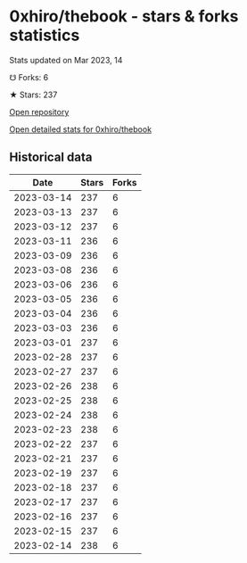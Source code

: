 # 0xhiro/thebook - stars & forks statistics

Stats updated on Mar 2023, 14

☋ Forks: 6

★ Stars: 237

[Open repository](https://github.com/0xhiro/thebook)

[Open detailed stats for 0xhiro/thebook](https://reviewgithub.com/rep/0xhiro/thebook)

## Historical data
| Date | Stars | Forks |
|------|-------|-------|
| 2023-03-14 | 237 | 6 | 
| 2023-03-13 | 237 | 6 | 
| 2023-03-12 | 237 | 6 | 
| 2023-03-11 | 236 | 6 | 
| 2023-03-09 | 236 | 6 | 
| 2023-03-08 | 236 | 6 | 
| 2023-03-06 | 236 | 6 | 
| 2023-03-05 | 236 | 6 | 
| 2023-03-04 | 236 | 6 | 
| 2023-03-03 | 236 | 6 | 
| 2023-03-01 | 237 | 6 | 
| 2023-02-28 | 237 | 6 | 
| 2023-02-27 | 237 | 6 | 
| 2023-02-26 | 238 | 6 | 
| 2023-02-25 | 238 | 6 | 
| 2023-02-24 | 238 | 6 | 
| 2023-02-23 | 238 | 6 | 
| 2023-02-22 | 237 | 6 | 
| 2023-02-21 | 237 | 6 | 
| 2023-02-19 | 237 | 6 | 
| 2023-02-18 | 237 | 6 | 
| 2023-02-17 | 237 | 6 | 
| 2023-02-16 | 237 | 6 | 
| 2023-02-15 | 237 | 6 | 
| 2023-02-14 | 238 | 6 | 

